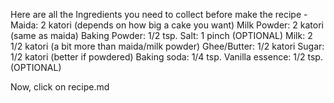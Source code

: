 Here are all the Ingredients you need to collect before make the recipe - 
Maida: 2 katori (depends on how big a cake you want)
Milk Powder: 2 katori (same as maida)
Baking Powder: 1/2 tsp.
Salt: 1 pinch (OPTIONAL)
Milk:  2 1/2 katori (a bit more than maida/milk powder) 
Ghee/Butter: 1/2 katori 
Sugar: 1/2 katori (better if powdered)
Baking soda: 1/4 tsp.
Vanilla essence: 1/2 tsp. (OPTIONAL)

Now, click on recipe.md